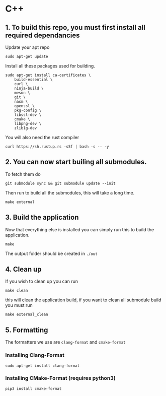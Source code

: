 # C++

## 1. To build this repo, you must first install all required dependancies

Update your apt repo

```
sudo apt-get update
```

Install all these packages used for building.

```
sudo apt-get install ca-certificates \
    build-essential \
    curl \
    ninja-build \
    meson \
    git \
    nasm \
    openssl \
    pkg-config \
    libssl-dev \
    cmake \
    libpng-dev \
    zlib1g-dev
```

You will also need the rust compiler

```
curl https://sh.rustup.rs -sSf | bash -s -- -y
```

## 2. You can now start builing all submodules.

To fetch them do

```
git submodule sync && git submodule update --init
```

Then run to build all the submodules, this will take a long time.

```
make external
```

## 3. Build the application

Now that everything else is installed you can simply run this to build the application.

```
make
```

The output folder should be created in `./out`

## 4. Clean up

If you wish to clean up you can run

```
make clean
```

this will clean the application build, if you want to clean all submodule build you must run

```
make external_clean
```

## 5. Formatting

The formatters we use are `clang-format` and `cmake-format`

### Installing Clang-Format

```
sudo apt-get install clang-format
```

### Installing CMake-Format (requires python3)

```
pip3 install cmake-format
```
